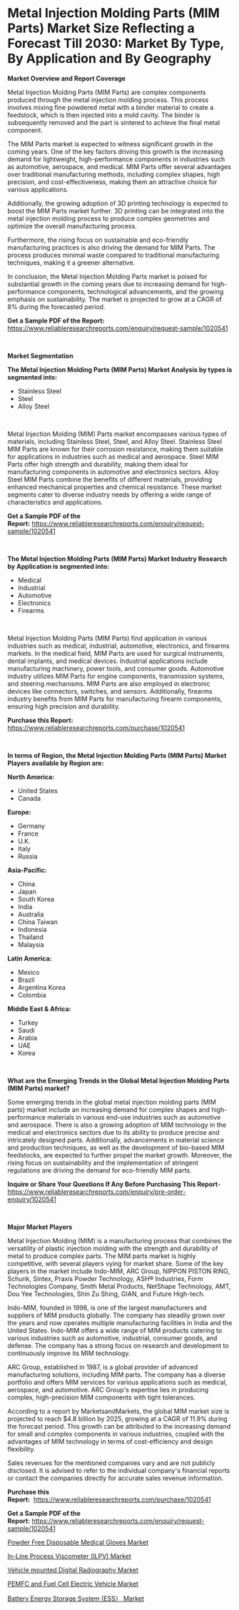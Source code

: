 <p><h1>Metal Injection Molding Parts (MIM Parts) Market Size Reflecting a Forecast Till 2030: Market By Type, By Application and By Geography</h1></p><p><strong>Market Overview and Report Coverage</strong></p>
<p><p>Metal Injection Molding Parts (MIM Parts) are complex components produced through the metal injection molding process. This process involves mixing fine powdered metal with a binder material to create a feedstock, which is then injected into a mold cavity. The binder is subsequently removed and the part is sintered to achieve the final metal component.</p><p>The MIM Parts market is expected to witness significant growth in the coming years. One of the key factors driving this growth is the increasing demand for lightweight, high-performance components in industries such as automotive, aerospace, and medical. MIM Parts offer several advantages over traditional manufacturing methods, including complex shapes, high precision, and cost-effectiveness, making them an attractive choice for various applications.</p><p>Additionally, the growing adoption of 3D printing technology is expected to boost the MIM Parts market further. 3D printing can be integrated into the metal injection molding process to produce complex geometries and optimize the overall manufacturing process.</p><p>Furthermore, the rising focus on sustainable and eco-friendly manufacturing practices is also driving the demand for MIM Parts. The process produces minimal waste compared to traditional manufacturing techniques, making it a greener alternative.</p><p>In conclusion, the Metal Injection Molding Parts market is poised for substantial growth in the coming years due to increasing demand for high-performance components, technological advancements, and the growing emphasis on sustainability. The market is projected to grow at a CAGR of 8% during the forecasted period.</p></p>
<p><strong>Get a Sample PDF of the Report:</strong> <a href="https://www.reliableresearchreports.com/enquiry/request-sample/1020541">https://www.reliableresearchreports.com/enquiry/request-sample/1020541</a></p>
<p>&nbsp;</p>
<p><strong>Market Segmentation</strong></p>
<p><strong>The Metal Injection Molding Parts (MIM Parts) Market Analysis by types is segmented into:</strong></p>
<p><ul><li>Stainless Steel</li><li>Steel</li><li>Alloy Steel</li></ul></p>
<p>&nbsp;</p>
<p><p>Metal Injection Molding (MIM) Parts market encompasses various types of materials, including Stainless Steel, Steel, and Alloy Steel. Stainless Steel MIM Parts are known for their corrosion resistance, making them suitable for applications in industries such as medical and aerospace. Steel MIM Parts offer high strength and durability, making them ideal for manufacturing components in automotive and electronics sectors. Alloy Steel MIM Parts combine the benefits of different materials, providing enhanced mechanical properties and chemical resistance. These market segments cater to diverse industry needs by offering a wide range of characteristics and applications.</p></p>
<p><strong>Get a Sample PDF of the Report:</strong>&nbsp;<a href="https://www.reliableresearchreports.com/enquiry/request-sample/1020541">https://www.reliableresearchreports.com/enquiry/request-sample/1020541</a></p>
<p>&nbsp;</p>
<p><strong>The Metal Injection Molding Parts (MIM Parts) Market Industry Research by Application is segmented into:</strong></p>
<p><ul><li>Medical</li><li>Industrial</li><li>Automotive</li><li>Electronics</li><li>Firearms</li></ul></p>
<p>&nbsp;</p>
<p><p>Metal Injection Molding Parts (MIM Parts) find application in various industries such as medical, industrial, automotive, electronics, and firearms markets. In the medical field, MIM Parts are used for surgical instruments, dental implants, and medical devices. Industrial applications include manufacturing machinery, power tools, and consumer goods. Automotive industry utilizes MIM Parts for engine components, transmission systems, and steering mechanisms. MIM Parts are also employed in electronic devices like connectors, switches, and sensors. Additionally, firearms industry benefits from MIM Parts for manufacturing firearm components, ensuring high precision and durability.</p></p>
<p><strong>Purchase this Report:</strong>&nbsp; <a href="https://www.reliableresearchreports.com/purchase/1020541">https://www.reliableresearchreports.com/purchase/1020541</a></p>
<p>&nbsp;</p>
<p><strong>In terms of Region, the Metal Injection Molding Parts (MIM Parts) Market Players available by Region are:</strong></p>
<p>
    <p> <strong> North America: </strong>
        <ul>
            <li>United States</li>
            <li>Canada</li>
        </ul>
        </p> 
    <p> <strong> Europe: </strong>
        <ul>
            <li>Germany</li>
            <li>France</li>
            <li>U.K.</li>
            <li>Italy</li>
            <li>Russia</li>
        </ul>
        </p> 
    <p> <strong> Asia-Pacific: </strong>
        <ul>
            <li>China</li>
            <li>Japan</li>
            <li>South Korea</li>
            <li>India</li>
            <li>Australia</li>
            <li>China Taiwan</li>
            <li>Indonesia</li>
            <li>Thailand</li>
            <li>Malaysia</li>
        </ul>
        </p> 
    <p> <strong> Latin America: </strong>
        <ul>
            <li>Mexico</li>
            <li>Brazil</li>
            <li>Argentina Korea</li>
            <li>Colombia</li>
        </ul>
        </p> 
    <p> <strong> Middle East & Africa: </strong>
        <ul>
            <li>Turkey</li>
            <li>Saudi</li>
            <li>Arabia</li>
            <li>UAE</li>
            <li>Korea</li>
        </ul>
    </p>
    </p>
<p>&nbsp;</p>
<p><strong>What are the Emerging Trends in the Global Metal Injection Molding Parts (MIM Parts) market?</strong></p>
<p><p>Some emerging trends in the global metal injection molding parts (MIM parts) market include an increasing demand for complex shapes and high-performance materials in various end-use industries such as automotive and aerospace. There is also a growing adoption of MIM technology in the medical and electronics sectors due to its ability to produce precise and intricately designed parts. Additionally, advancements in material science and production techniques, as well as the development of bio-based MIM feedstocks, are expected to further propel the market growth. Moreover, the rising focus on sustainability and the implementation of stringent regulations are driving the demand for eco-friendly MIM parts.</p></p>
<p><strong>Inquire or Share Your Questions If Any Before Purchasing This Report</strong>- <a href="https://www.reliableresearchreports.com/enquiry/pre-order-enquiry/1020541">https://www.reliableresearchreports.com/enquiry/pre-order-enquiry/1020541</a></p>
<p>&nbsp;</p>
<p><strong>Major Market Players</strong></p>
<p><p>Metal Injection Molding (MIM) is a manufacturing process that combines the versatility of plastic injection molding with the strength and durability of metal to produce complex parts. The MIM parts market is highly competitive, with several players vying for market share. Some of the key players in the market include Indo-MIM, ARC Group, NIPPON PISTON RING, Schunk, Sintex, Praxis Powder Technology, ASH® Industries, Form Technologies Company, Smith Metal Products, NetShape Technology, AMT, Dou Yee Technologies, Shin Zu Shing, GIAN, and Future High-tech.</p><p>Indo-MIM, founded in 1998, is one of the largest manufacturers and suppliers of MIM products globally. The company has steadily grown over the years and now operates multiple manufacturing facilities in India and the United States. Indo-MIM offers a wide range of MIM products catering to various industries such as automotive, industrial, consumer goods, and defense. The company has a strong focus on research and development to continuously improve its MIM technology.</p><p>ARC Group, established in 1987, is a global provider of advanced manufacturing solutions, including MIM parts. The company has a diverse portfolio and offers MIM services for various applications such as medical, aerospace, and automotive. ARC Group's expertise lies in producing complex, high-precision MIM components with tight tolerances.</p><p>According to a report by MarketsandMarkets, the global MIM market size is projected to reach $4.8 billion by 2025, growing at a CAGR of 11.9% during the forecast period. This growth can be attributed to the increasing demand for small and complex components in various industries, coupled with the advantages of MIM technology in terms of cost-efficiency and design flexibility.</p><p>Sales revenues for the mentioned companies vary and are not publicly disclosed. It is advised to refer to the individual company's financial reports or contact the companies directly for accurate sales revenue information.</p></p>
<p><strong>Purchase this Report:</strong>&nbsp;&nbsp;<a href="https://www.reliableresearchreports.com/purchase/1020541">https://www.reliableresearchreports.com/purchase/1020541</a></p>
<p></p>
<p><strong>Get a Sample PDF of the Report:</strong>&nbsp;<a href="https://www.reliableresearchreports.com/enquiry/request-sample/1020541">https://www.reliableresearchreports.com/enquiry/request-sample/1020541</a></p>
<p><p><a href="https://www.reportprime.com/powder-free-disposable-medical-gloves-r10409">Powder Free Disposable Medical Gloves Market</a></p><p><a href="https://github.com/ChiragRP21/Market-Research-Report-List-1/blob/main/in-line-process-viscometer-ilpv-market.md">In-Line Process Viscometer (ILPV) Market</a></p><p><a href="https://www.reportprime.com/vehicle-mounted-digital-radiography-r10408">Vehicle mounted Digital Radiography Market</a></p><p><a href="https://issuu.com/reportprime-2/docs/pemfc-and-fuel-cell-electric-vehicle-market-size-2?fr=xKAE9_zU1NQ">PEMFC and Fuel Cell Electric Vehicle Market</a></p><p><a href="https://github.com/ChiragRp1/Market-Research-Report-List-1/blob/main/battery-energy-storage-system-ess-market.md">Battery Energy Storage System (ESS） Market</a></p></p>
